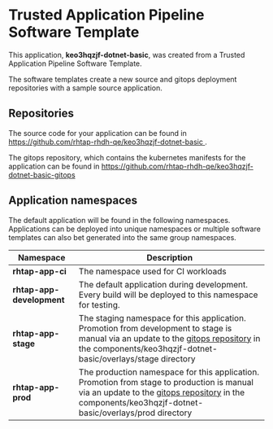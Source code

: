 # Trusted Application Pipeline Software Template

This application, **keo3hqzjf-dotnet-basic**, was created from a Trusted Application Pipeline Software Template.

The software templates create a new source and gitops deployment repositories with a sample source application. 

## Repositories

The source code for your application can be found in [https://github.com/rhtap-rhdh-qe/keo3hqzjf-dotnet-basic ](https://github.com/rhtap-rhdh-qe/keo3hqzjf-dotnet-basic ).
 
The gitops repository, which contains the kubernetes manifests for the application can be found in 
[https://github.com/rhtap-rhdh-qe/keo3hqzjf-dotnet-basic-gitops ](https://github.com/rhtap-rhdh-qe/keo3hqzjf-dotnet-basic-gitops ) 

## Application namespaces 

The default application will be found in the following namespaces. Applications can be deployed into unique namespaces or multiple software templates can also bet generated into the same group namespaces.  

|  Namespace   |  Description   |  
| -------- | -------- |
| **rhtap-app-ci** | The namespace used for CI workloads |
| **rhtap-app-development** | The default application during development. Every build will be deployed to this namespace for testing. |
| **rhtap-app-stage** | The staging namespace for this application. Promotion from development to stage is manual via an update to the [gitops repository](https://github.com/rhtap-rhdh-qe/keo3hqzjf-dotnet-basic-gitops ) in the components/keo3hqzjf-dotnet-basic/overlays/stage directory |
| **rhtap-app-prod** | The production namespace for this application. Promotion from stage to production is manual via an update to the [gitops repository](https://github.com/rhtap-rhdh-qe/keo3hqzjf-dotnet-basic-gitops ) in the components/keo3hqzjf-dotnet-basic/overlays/prod directory |